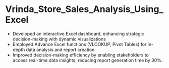 # Vrinda_Store_Sales_Analysis_Using_Excel

- Developed an interactive Excel dashboard, enhancing strategic decision-making with dynamic visualizations 
- Employed Advance Excel functions (VLOOKUP, Pivot Tables) for in-depth data analysis and report creation
- Improved decision-making efficiency by enabling stakeholders to access real-time data insights, reducing report generation time by 30%.
  

